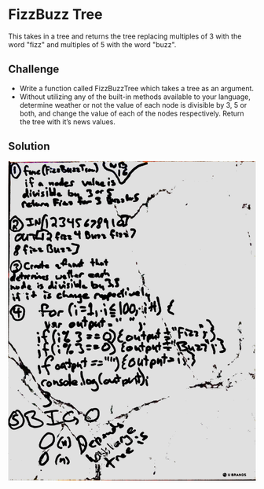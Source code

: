 # FizzBuzz Tree
This takes in a tree and returns the tree replacing multiples of 3 with the word "fizz" and multiples of 5 with the word "buzz".

## Challenge
* Write a function called FizzBuzzTree which takes a tree as an argument.
* Without utilizing any of the built-in methods available to your language, determine weather or not the value of each node is divisible by 3, 5 or both, and change the value of each of the nodes respectively. Return the tree with it’s news values.

## Solution
![whiteboard](assets/fizzbuzztree.jpeg)